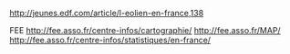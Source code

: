 http://jeunes.edf.com/article/l-eolien-en-france,138

FEE
http://fee.asso.fr/centre-infos/cartographie/
http://fee.asso.fr/MAP/
http://fee.asso.fr/centre-infos/statistiques/en-france/

